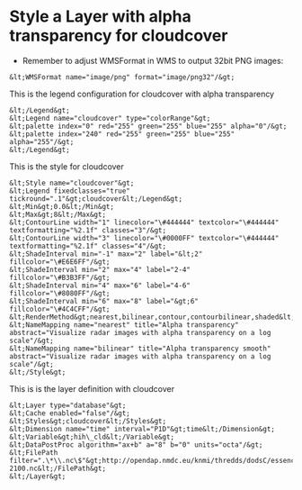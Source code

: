 Style a Layer with alpha transparency for cloudcover
====================================================

-   Remember to adjust WMSFormat in WMS to output 32bit PNG images:

```
&lt;WMSFormat name="image/png" format="image/png32"/&gt;
```

This is the legend configuration for cloudcover with alpha transparency
```
&lt;/Legend&gt;
&lt;Legend name="cloudcover" type="colorRange"&gt;
&lt;palette index="0" red="255" green="255" blue="255" alpha="0"/&gt;
&lt;palette index="240" red="255" green="255" blue="255"
alpha="255"/&gt;
&lt;/Legend&gt;
```

This is the style for cloudcover
```
&lt;Style name="cloudcover"&gt;
&lt;Legend fixedclasses="true"
tickround=".1"&gt;cloudcover&lt;/Legend&gt;
&lt;Min&gt;0.0&lt;/Min&gt;
&lt;Max&gt;8&lt;/Max&gt;
&lt;ContourLine width="1" linecolor="\#444444" textcolor="\#444444"
textformatting="%2.1f" classes="3"/&gt;
&lt;ContourLine width="3" linecolor="\#0000FF" textcolor="\#444444"
textformatting="%2.1f" classes="4"/&gt;
&lt;ShadeInterval min="-1" max="2" label="&lt;2"
fillcolor="\#E6E6FF"/&gt;
&lt;ShadeInterval min="2" max="4" label="2-4" fillcolor="\#B3B3FF"/&gt;
&lt;ShadeInterval min="4" max="6" label="4-6" fillcolor="\#8080FF"/&gt;
&lt;ShadeInterval min="6" max="8" label="&gt;6"
fillcolor="\#4C4CFF"/&gt;
&lt;RenderMethod&gt;nearest,bilinear,contour,contourbilinear,shaded&lt;/RenderMethod&gt;
&lt;NameMapping name="nearest" title="Alpha transparency"
abstract="Visualize radar images with alpha transparency on a log
scale"/&gt;
&lt;NameMapping name="bilinear" title="Alpha transparency smooth"
abstract="Visualize radar images with alpha transparency on a log
scale"/&gt;
&lt;/Style&gt;
```

This is is the layer definition with cloudcover
```
&lt;Layer type="database"&gt;
&lt;Cache enabled="false"/&gt;
&lt;Styles&gt;cloudcover&lt;/Styles&gt;
&lt;Dimension name="time" interval="P1D"&gt;time&lt;/Dimension&gt;
&lt;Variable&gt;hih\_cld&lt;/Variable&gt;
&lt;DataPostProc algorithm="ax+b" a="8" b="0" units="octa"/&gt;
&lt;FilePath
filter=".\*\\.nc\$"&gt;http://opendap.nmdc.eu/knmi/thredds/dodsC/essence/run021/2D\_daymean/hih\_cld\_021\_2026-2100.nc&lt;/FilePath&gt;
&lt;/Layer&gt;
```
